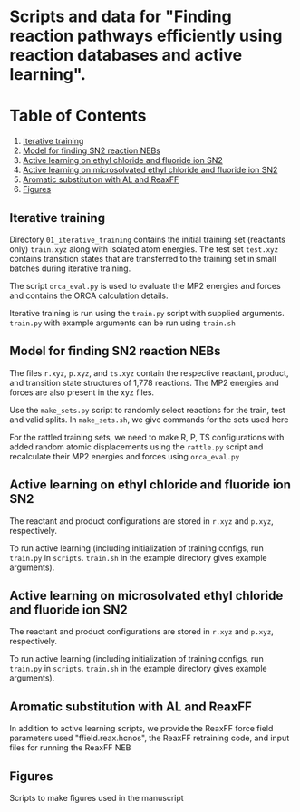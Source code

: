 # Scripts and data for "Finding reaction pathways efficiently using reaction databases and active learning".

# Table of Contents
1. [Iterative training](#iterative-training)
2. [Model for finding SN2 reaction NEBs](#model-for-finding-sn2-reaction-nebs)
3. [Active learning on ethyl chloride and fluoride ion SN2](#active-learning-on-ethyl-chloride-and-fluoride-ion-sn2)
4. [Active learning on microsolvated ethyl chloride and fluoride ion SN2](#active-learning-on-microsolvated-ethyl-chloride-and-fluoride-ion-sn2)
5. [Aromatic substitution with AL and ReaxFF](#aromatic-substitution-with-al-and-reaxff)
6. [Figures](#figures)


## Iterative training

Directory `01_iterative_training` contains the initial training set (reactants only) `train.xyz` along with isolated atom energies. The test set `test.xyz` contains transition states that are transferred to the training set in small batches during iterative training.

The script `orca_eval.py` is used to evaluate the MP2 energies and forces and contains the ORCA calculation details.

Iterative training is run using the `train.py` script with supplied arguments. `train.py` with example arguments can be run using `train.sh`

## Model for finding SN2 reaction NEBs

The files `r.xyz`, `p.xyz`, and `ts.xyz` contain the respective reactant, product, and transition state structures of 1,778 reactions. The MP2 energies and forces are also present in the xyz files.

Use the `make_sets.py` script to randomly select reactions for the train, test and valid splits. In `make_sets.sh`, we give commands for the sets used here

For the rattled training sets, we need to make R, P, TS configurations with added random atomic displacements using the `rattle.py` script and recalculate their MP2 energies and forces using `orca_eval.py`

## Active learning on ethyl chloride and fluoride ion SN2

The reactant and product configurations are stored in `r.xyz` and `p.xyz`, respectively.

To run active learning (including initialization of training configs, run `train.py` in `scripts`. `train.sh` in the example directory gives example arguments).

## Active learning on microsolvated ethyl chloride and fluoride ion SN2

The reactant and product configurations are stored in `r.xyz` and `p.xyz`, respectively.

To run active learning (including initialization of training configs, run `train.py` in `scripts`. `train.sh` in the example directory gives example arguments).

## Aromatic substitution with AL and ReaxFF

In addition to active learning scripts, we provide the ReaxFF force field parameters used "ffield.reax.hcnos", the ReaxFF retraining code, and input files for running the ReaxFF NEB

## Figures

Scripts to make figures used in the manuscript